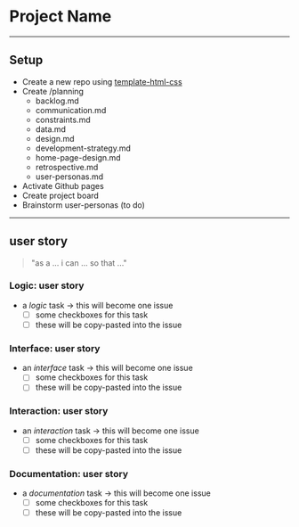 # Project Name

<!-- describe your project -->

---

## Setup

<!-- what code do you need just to open the project? this might include:
  - boilerplate code (https://brandlitic.com/what-is-boilerplate-code/)
  - loading program data
  - rendering the initial user interface
-->
- Create a new repo using [template-html-css](https://github.com/HackYourFutureBelgium/template-html-css)
- Create /planning
  - backlog.md
  - communication.md
  - constraints.md
  - data.md
  - design.md
  - development-strategy.md
  <!-- home-page-design.md: Template file for co-designing your partner's home page -->
  - home-page-design.md  
  - retrospective.md
  - user-personas.md
- Activate Github pages
- Create project board
- Brainstorm user-personas (to do)

---

<!-- copy this section once for each must-have user story -->

## user story

<!-- each issue created from this section will have the `for: user story` label -->

> "as a ... i can ... so that ..."

<!-- write any extra notes or description -->

<!-- describe the tasks to build this user story
  these will have the `type: logic` label, for example
  not all projects will have all types of tasks
  and these are not the only possible types, just some suggestions
-->

### Logic: user story

- a _logic_ task -> this will become one issue
  - [ ] some checkboxes for this task
  - [ ] these will be copy-pasted into the issue

### Interface: user story

- an _interface_ task -> this will become one issue
  - [ ] some checkboxes for this task
  - [ ] these will be copy-pasted into the issue

### Interaction: user story

- an _interaction_ task -> this will become one issue
  - [ ] some checkboxes for this task
  - [ ] these will be copy-pasted into the issue

### Documentation: user story

- a _documentation_ task -> this will become one issue
  - [ ] some checkboxes for this task
  - [ ] these will be copy-pasted into the issue